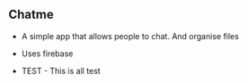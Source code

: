## Chatme 


- A simple app that allows people to chat. And organise files

- Uses firebase

- TEST - This is all test